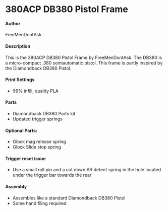 # 380ACP DB380 Pistol Frame

#### Author
FreeMenDontAsk

#### Description
This is the 380ACP DB380 Pistol Frame by FreeMenDontAsk. The DB380 is a micro-compact .380 semiautomatic pistol. This frame is partly inspired by the Diamondback DB380 Pistol. 


#### Print Settings
* 99% infill, quality PLA

#### Parts

* Diamondback DB380 Parts kit
* Updated trigger springs

#### Optional Parts:
* Glock mag release spring
* Glock Slide stop spring

#### Trigger reset issue
* Use a small roll pin and a cut down AR detent spring in the hole located under the trigger bar towards the rear

#### Assembly
* Assembles like a standard Diamondback DB380 Pistol
* Some hand filing required 
